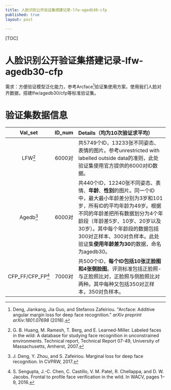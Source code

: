 ```yaml
---
title: 人脸识别公开验证集搭建记录-lfw-agedb30-cfp
published: true
layout: post

---
```


[TOC]

#  人脸识别公开验证集搭建记录-lfw-agedb30-cfp

需求：方便验证模型泛化能力，参考Arcface[^1]验证集使用方案，使用我们人脸对齐数据，搭建lfw/agedb30/cfp等标准验证集。

# 验证集数据信息

| Val_set | ID_num | Details（均为10次验证求平均）                                          |
| :-----: | :----: | :----------------------------------------------------------- |
|   LFW[^2]   | 6000对 | 共5749个ID，13233张不同姿态、表情的图片。参考unrestricted with labelled outside data的准则，此处验证集使用官方提供的6000对ID数据。 |
| Agedb[^3] | 6000对 | 共440个ID，12240张不同姿态、表情、**年龄**、**性别**的图片。同一个ID中，最大最小年龄差分别为3岁和101岁，所有ID的平均年龄为49岁。根据不同的年龄差把所有数据划分为4个年龄段（年龄差5岁、10岁、20岁以及30岁）。其中每个年龄段的数据包括300对正样本、300对负样本。此处验证集**使用年龄差为30**的数据，命名为agedb30。 |
| CFP_FF/CFP_FP[^4] | 7000对 | 共500个ID，**每个ID包括10张正脸图和4张侧脸图**。评测标准包括正脸照-与正脸照比对，正脸照与侧脸照比对两种。其中每种又包括350对正样本，350对负样本。 |







[^1]: Deng, Jiankang, Jia Guo, and Stefanos Zafeiriou. "Arcface: Additive angular margin loss for deep face recognition." *arXiv preprint arXiv:1801.07698* (2018).

[^2]: G. B. Huang, M. Ramesh, T. Berg, and E. Learned-Miller. Labeled faces in the wild: A database for studying face recognition in unconstrained environments. Technical report, Technical Report 07-49, University of Massachusetts, Amherst, 2007.

[^3]: J. Deng, Y. Zhou, and S. Zafeiriou. Marginal loss for deep face recognition. In CVPRW, 2017.
[^4]: S. Sengupta, J.-C. Chen, C. Castillo, V. M. Patel, R. Chellappa, and D. W. Jacobs. Frontal to profile face verification in the wild. In WACV, pages 1–9, 2016.